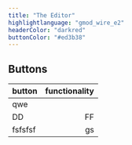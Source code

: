```yaml
---
title: "The Editor"
highlightlanguage: "gmod_wire_e2"
headerColor: "darkred"
buttonColor: "#ed3b38"
---
```

## Buttons
button          |functionality
----------------|------------:
qwe             |
DD              |FF
fsfsfsf         |gs